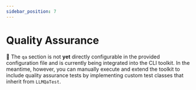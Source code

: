 ```yaml
---
sidebar_position: 7
---
```


# Quality Assurance

🚧 The `qa` section is not **yet** directly configurable in the provided configuration file and is currently being integrated into the CLI toolkit. In the meantime, however, you can manually execute and extend the toolkit to include quality assurance tests by implementing custom test classes that inherit from `LLMQaTest`.
